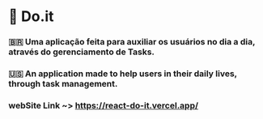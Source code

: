 # 📝 Do.it

### 🇧🇷 Uma aplicação feita para auxiliar os usuários no dia a dia, através do gerenciamento de Tasks.

### 🇺🇸 An application made to help users in their daily lives, through task management.

### webSite Link ~> https://react-do-it.vercel.app/

